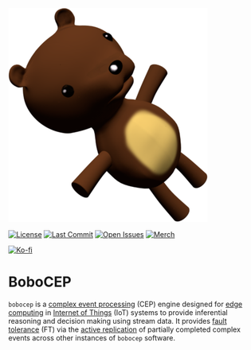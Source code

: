 [![bobocep](https://raw.githubusercontent.com/r3w0p/bobocep/develop/config/images/icon/400.png)](
https://github.com/r3w0p/bobocep)

[![License](https://img.shields.io/github/license/r3w0p/bobocep.svg)](
https://github.com/r3w0p/bobocep/blob/master/LICENSE)
[![Last Commit](https://img.shields.io/github/last-commit/r3w0p/bobocep.svg)](
https://github.com/r3w0p/bobocep/graphs/commit-activity)
[![Open Issues](https://img.shields.io/github/issues-raw/r3w0p/bobocep.svg)](
https://github.com/r3w0p/bobocep/issues)
[![Merch](https://img.shields.io/badge/merch-redbubble-red.svg)](
https://www.redbubble.com/people/r3w0p)

[![Ko-fi](https://ko-fi.com/img/githubbutton_sm.svg)](https://ko-fi.com/P5P044N2B)

# BoboCEP

`bobocep` is a [complex event processing](https://en.wikipedia.org/wiki/Complex_event_processing) (CEP) engine
designed for [edge computing](https://en.wikipedia.org/wiki/Edge_computing) in
[Internet of Things](https://en.wikipedia.org/wiki/Internet_of_things) (IoT) systems
to provide inferential reasoning and decision making using stream data.
It provides [fault tolerance](https://en.wikipedia.org/wiki/Fault_tolerance) (FT) via the
[active replication](https://en.wikipedia.org/wiki/Replication_(computing)) of
partially completed complex events across other instances of `bobocep` software.
